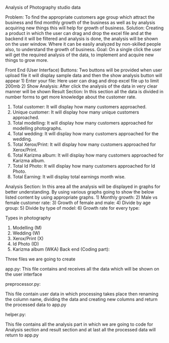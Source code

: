 Analysis of Photography studio data

Problem: 
To find the appropriate customers age group which attract the business and find monthly growth of the business as well as by analysis acquiring new things this will help for growth of business.
Solution: 
Creating a product in which the user can drag and drop the excel file   and at the backend it will be filtered and analysis is done, the analysis will be shown on the user window. Where it can be easily analyzed by non-skilled people also, to understand the growth of business.
Goal: 
On a single click the user will get the required analysis of the data, to implement and acquire new things to grow more.


Front End (User Interface)
Buttons: 
Two buttons will be provided when user upload file it will display sample data and then the show analysis button will appear 
    1) Enter your file: Here user can drag and drop excel file up to limit 200mb
    2) Show Analysis: After click the analysis of the data in very clear manner will be shown
Result Section: 
In this section all the data is divided in number forms to get more knowledge about the customer rate. 
1)	Total customer: 
It will display how many customers approached. 
2)	Unique customer: 
It will display how many unique customers approached. 
3)	Total modelling: 
It will display how many customers approached for modelling photographs.
4)	Total wedding:
It will display how many customers approached for the wedding.
5)	Total Xerox/Print: 
It will display how many customers approached for Xerox/Print.
6)	Total Karizma album: 
It will display how many customers approached for Karizma album.
7)	Total Id Photo: 
It will display how many customers approached for Id Photo.
8)	Total Earning: 
It will display total earnings month wise.



Analysis Section:
In this area all the analysis will be displayed in graphs for better understanding. By using various graphs going to show the below listed content by using appropriate graphs.
    1) Monthly growth:
    2) Male vs female customer rate:
    3) Growth of female and male:
    4) Divide by age group:
    5) Divide by type of model:
    6) Growth rate for every type:

Types in photography
   1) Modelling (M)
   2) Wedding (W)
   3) Xerox/Print (X)
   4) Id Photo (ID)
   5) Karizma album (WKA)
Back end (Coding part): 

Three files we are going to create 

  app.py: 
This file contains and receives all the data which will be shown on the user interface

  preprocessor.py:
  
This file contain user data in which  processing takes place then renaming the column name, dividing the data and creating new columns and return the processed data to app.py
 
 helper.py: 
  
This file contains all the analysis part in which we are going to code for Analysis section and result section and at last all the processed data will return to app.py
